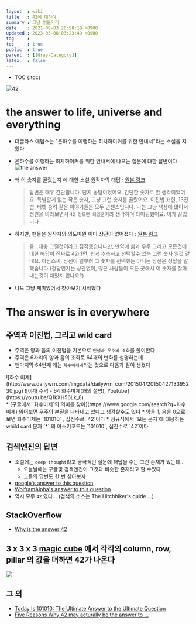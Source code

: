 ```yaml
---
layout  : wiki
title   : 42에 대하여  
summary : 그냥 읽을거리 
date    : 2021-09-03 20:58:19 +0900
updated : 2023-03-08 03:23:49 +0900
tag     : 
toc     : true
public  : true
parent  : [[Gray-Category]] 
latex   : false
---
```

* TOC
{:toc}

![42](https://upload.wikimedia.org/wikipedia/commons/5/56/Answer_to_Life.png)

# the answer to life, universe and everything

* 더글라스 애덤스는 "은하수를 여행하는 히치하이커를 위한 안내서"라는 소설을 지었다 
* 은하수를 여행하는 히치하이커를 위한 안내서에 나오는 질문에 대한 답변이다
 ![the answer](https://youtu.be/aboZctrHfK8)
 
* 왜 이 숫자를 골랐는지 에 대한 소설 원작자의 대답 : [원본 링크](https://groups.google.com/g/alt.fan.douglas-adams/c/595nPukE-Jo/m/koaAJ3tPBtEJ)
  > 답변은 매우 간단합니다. 단지 농담이었어요. 간단한 숫자로 할 생각이었어요.
  > 특별할게 없는 작은 숫자, 그냥 그런 숫자를 골랐어요. 이진법 표현, 13진법,
  > 티벳 승려 같은 이야기들은 모두 넌센스입니다. 나는 그냥 책상에 앉아서
  > 정원을 바라보면서 `42 정도면 되겠군`이라 생각하며 타이핑했어요. 이게 끝입니다

* 하지만, 팬들은 원작자의 의도따윈 이미 상관이 없어졌다 : [원본 링크](https://groups.google.com/g/alt.fan.douglas-adams/c/595nPukE-Jo/m/DLbHT8vko4sJ)
  > 음...대충 그럴것이라고 짐작했습니다만, 만약에 삶과 우주 그리고 모든것에
  > 대한 해답이 진짜로 42라면, 쉽게 추측하고 선택할수 있는 그런 숫자 일것 같네요.
  > 아담스씨, 당신이 일부러 그 숫자를 선택했든 아니든 당신은 정답을 말했습니다
  > (정답인지는 상관없이, 많은 사람들이 모든 곳에서 이 숫자를 찾아내는것이 재밌지 않나요?)
* 나도 그냥 재미있어서 찾아보기 시작했다

# The answer is in everywhere 

## 주역과 이진법, 그리고 wild card

* 주역은 양과 음의 이진법을 기본으로 `인생과 우주의 조화`를 풀이한다
* 주역은 6자리의 양과 음의 조화로 64괘의 변화를 설명하는데
* 맨마지막 64번째 괘는 `화수미제괘`라는 것으로 다음과 같이 생겼다

<style>
.binary_container {display: flex; align-items: center; justify-content: space-around;}
</style>
<div markdown="1" class="binary-container">
  ![화수 미제](http://www.dailywrn.com/imgdata/dailywrn_com/201504/2015042713395230.jpg)
  ![야매 주역 - 64 화수미제(괘의 설명), Youtube](https://youtu.be/Q1kXH56Lk_8) 
</div>
* [구글에서 `화수미제`의 의미를 찾아](https://www.google.com/search?q=화수미제) 읽어보면 우주의 본질을 나타내고 있다고 생각할수도 있다
* 양을 1, 음을 0으로 보면 화수미제는 `101010` , 십진수로 `42`이다 
* 정규식에서 `모든 문자`에 대응하는 whild card 문자 `*` 의 아스키코드는 `101010`, 십진수로 `42`이다

## 검색엔진의 답변

* 소설에는 `deep thought`라고 궁극적인 질문에 해답을 주는 그런 존재가 있는데..
  * 오늘날에는 구글및 검색엔진이 그것과 비슷한 존재라고 할 수있다
  * 그들의 답변도 한 번 찾아보자
* [google's answer to this question](https://www.google.com/search?q=+Answer+to+the+Ultimate+Question+of+Life%2C+the+Universe%2C+and+Everything)
* [WolframAlpha's answer to this question](https://www.wolframalpha.com/input/?i=answer+to+life%2C+the+universe%2C+and+everything)
* 역시 모두 `42` 였다... (검색의 소스는 The Hitchhiker's guide ...)

## StackOverflow

* [Why is the answer 42](https://stackoverflow.com/questions/20555155/why-is-the-answer-42)

## 3 x 3 x 3 [magic cube](https://en.wikipedia.org/wiki/Magic_cube) 에서 각각의 column, row, pillar 의 값을 더하면 42가 나온다 

![](https://upload.wikimedia.org/wikipedia/commons/thumb/6/63/Simple_Magic_Cube.svg/1920px-Simple_Magic_Cube.svg.png)

## 그 외

- [Today Is 101010: The Ultimate Answer to the Ultimate Question](https://gizmodo.com/today-is-101010-the-ultimate-answer-to-the-ultimate-qu-5659984)
- [Five Reasons Why 42 may acturally be the answer to ...](https://www.realclearscience.com/blog/2015/05/x_reasons_why_42_may_actually_be_the_answer_to_life_the_universe_and_everything.html)
